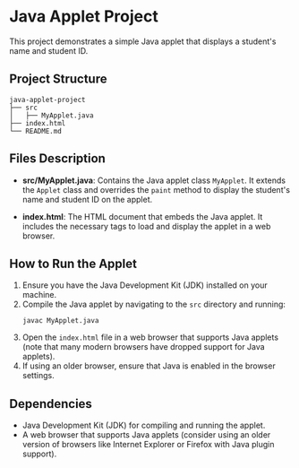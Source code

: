 # Java Applet Project

This project demonstrates a simple Java applet that displays a student's name and student ID.

## Project Structure

```
java-applet-project
├── src
│   ├── MyApplet.java
├── index.html
└── README.md
```

## Files Description

- **src/MyApplet.java**: Contains the Java applet class `MyApplet`. It extends the `Applet` class and overrides the `paint` method to display the student's name and student ID on the applet.

- **index.html**: The HTML document that embeds the Java applet. It includes the necessary tags to load and display the applet in a web browser.

## How to Run the Applet

1. Ensure you have the Java Development Kit (JDK) installed on your machine.
2. Compile the Java applet by navigating to the `src` directory and running:
   ```
   javac MyApplet.java
   ```
3. Open the `index.html` file in a web browser that supports Java applets (note that many modern browsers have dropped support for Java applets).
4. If using an older browser, ensure that Java is enabled in the browser settings.

## Dependencies

- Java Development Kit (JDK) for compiling and running the applet.
- A web browser that supports Java applets (consider using an older version of browsers like Internet Explorer or Firefox with Java plugin support).